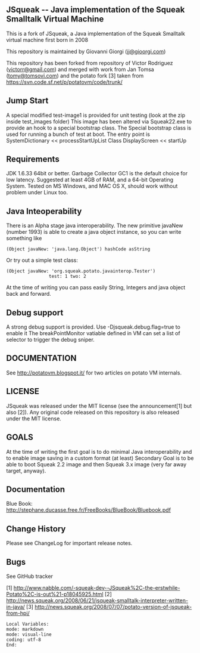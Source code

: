 JSqueak -- Java implementation of the Squeak Smalltalk Virtual Machine
----------------------------------------------------------------------

This is a fork of JSqueak, a Java  implementation of the Squeak Smalltalk virtual machine first born in 2008

This repository is maintained by Giovanni Giorgi (jj@gioorgi.com) 

This repository has been forked from repository  of Victor Rodriguez (victorr@gmail.com)
and merged with work from Jan Tomsa (tomy@tomsovi.com) and the potato fork [3] taken from https://svn.code.sf.net/p/potatovm/code/trunk/


Jump Start
------------
A special modified test-image1 is provided for unit testing (look at the zip inside test_images folder)
This image has been altered via Squeak22.exe to provide an hook to a special bootstrap class.
The Special bootstrap class is used for running a bunch of test at boot.
The entry point is
 SystemDictionary << processStartUpList
 Class DisplayScreen << startUp

## Requirements
JDK 1.6.33 64bit or better. 
Garbage Collector GC1 is the default choice for low latency.
Suggested at least 4GB of RAM, and a 64-bit Operating System.
Tested on MS Windows, and MAC OS X, should work without problem under Linux too.




Java Inteoperability
----------------------
There is an Alpha stage java interoperability.
The new primitive javaNew (number 1993) is able to create a java object instance, so you can write something like

```smalltalk
(Object javaNew: 'java.lang.Object') hashCode asString
```

Or try out a simple test class:

```smalltalk
(Object javaNew: 'org.squeak.potato.javainterop.Tester')
				test: 1 two: 2
```

At the time of writing you can pass easily String, Integers and java object back and forward.


## Debug support
A strong debug support is provided.
Use 
 -Djsqueak.debug.flag=true
to enable it
The breakPointMonitor vatiable defined in VM can set a list of selector to trigger the debug sniper.


DOCUMENTATION
--------------
See http://potatovm.blogspot.it/ for two articles on potato VM internals.


LICENSE
-------------

JSqueak was released under the MIT license (see the announcement[1] but also [2]).
Any original code released on this repository is also released under
the MIT license.



GOALS
-------------
At the time of writing the first goal is to do minimal Java interoperability and to enable image saving in a custom format (at least)
Secondary Goal is to be able to boot Squeak 2.2 image and then Squeak 3.x image (very far away target, anyway).





Documentation
-----------------
Blue Book: http://stephane.ducasse.free.fr/FreeBooks/BlueBook/Bluebook.pdf


Change History
---------------
Please see ChangeLog for important release notes.

Bugs
--------
See GitHub tracker





[1] http://www.nabble.com/-squeak-dev--JSqueak%2C-the-erstwhile-Potato%2C-is-out%21-p18045925.html
[2] http://news.squeak.org/2008/06/21/jsqueak-smalltalk-interpreter-written-in-java/
[3] http://news.squeak.org/2008/07/07/potato-version-of-jsqueak-from-hpi/

```emacs
Local Variables:
mode: markdown
mode: visual-line
coding: utf-8
End:
```
